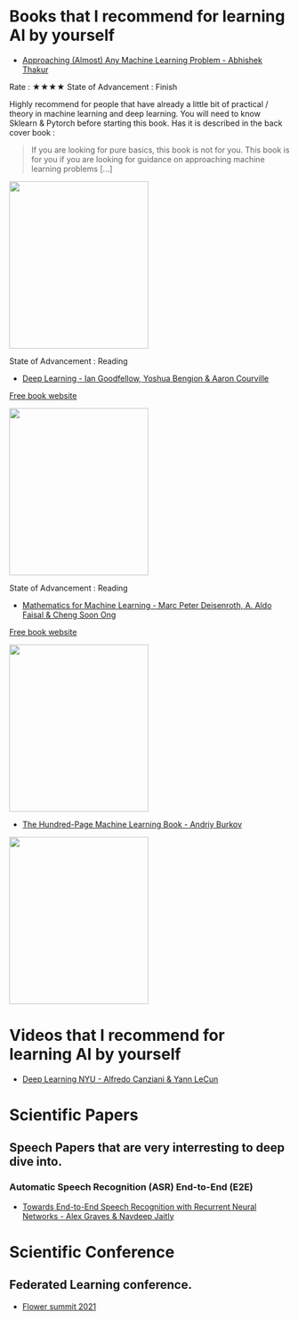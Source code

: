# Books that I recommend for learning AI by yourself

- [Approaching (Almost) Any Machine Learning Problem - Abhishek Thakur](https://www.amazon.com/Approaching-Almost-Machine-Learning-Problem-ebook/dp/B089P13QHT) 

Rate : ★★★★                               State of Advancement : Finish

Highly recommend for people that have already a little bit of practical / theory in machine learning and deep learning.
You will need to know Sklearn & Pytorch before starting this book.
Has it is described in the back cover book : 
> If you are looking for pure basics, this book is not for you. This book is for you if you are looking for guidance on approaching machine learning problems [...]

<img src="https://github.com/zarko84000/ressources-AI/blob/main/imgs/approaching_any_machine_learning_problem.jpeg" width="250" height="300">

State of Advancement : Reading


- [Deep Learning - Ian Goodfellow, Yoshua Bengion & Aaron Courville](https://www.amazon.com/Deep-Learning-Adaptive-Computation-Machine/dp/0262035618/ref=sr_1_1?dchild=1&keywords=deep+learning+goodfellow&qid=1620991918&sr=8-1) 

<a href="https://www.deeplearningbook.org/">Free book website</a>

<img src="https://github.com/zarko84000/ressources-AI/blob/main/imgs/deep_learning_goodfellow.png" width="250" height="300">

State of Advancement : Reading

- [Mathematics for Machine Learning  - Marc Peter Deisenroth, A. Aldo Faisal & Cheng Soon Ong](https://www.amazon.com/Mathematics-Machine-Learning-Peter-Deisenroth/dp/110845514X/ref=sr_1_1?dchild=1&keywords=mathematics+for+machine+learning&qid=1620995636&sr=8-1) 

<a href="https://mml-book.github.io/">Free book website</a>

<img src="https://github.com/zarko84000/ressources-AI/blob/main/imgs/mathematics_for_machine_learning.jpeg" width="250" height="300">

- [The Hundred-Page Machine Learning Book - Andriy Burkov](https://www.amazon.com/Hundred-Page-Machine-Learning-Book/dp/199957950X/ref=sr_1_1?dchild=1&keywords=the+hundred+page+machine+learning+book&qid=1620996328&sr=8-1) 

<img src="https://github.com/zarko84000/ressources-AI/blob/main/imgs/hundred_page_machine_learning.jpeg" width="250" height="300">


# Videos that I recommend for learning AI by yourself

- [Deep Learning NYU - Alfredo Canziani & Yann LeCun](https://youtube.com/playlist?list=PLLHTzKZzVU9e6xUfG10TkTWApKSZCzuBI) 


# Scientific Papers

## Speech Papers that are very interresting to deep dive into. 

### Automatic Speech Recognition (ASR) End-to-End (E2E)
- [Towards End-to-End Speech Recognition with Recurrent Neural Networks - Alex Graves & Navdeep Jaitly](http://proceedings.mlr.press/v32/graves14.pdf)  


# Scientific Conference

## Federated Learning conference.

- [Flower summit 2021](https://flower.dev/conf/flower-summit-2021)  

